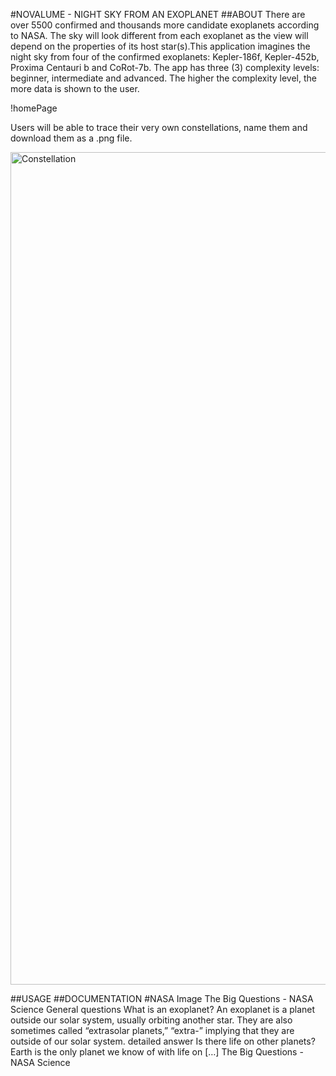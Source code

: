 #NOVALUME - NIGHT SKY FROM AN EXOPLANET
##ABOUT
There are over 5500 confirmed and thousands more candidate exoplanets according to NASA. The sky will look different from each exoplanet as the view will depend on the properties of its host star(s).This application imagines the night sky from four of the confirmed exoplanets: Kepler-186f, Kepler-452b, Proxima Centauri b and CoRot-7b. The app has three (3) complexity levels: beginner, intermediate and advanced. The higher the complexity level, the more data is shown to the user. 

!homePage


Users will be able to trace their very own constellations, name them and download them as a .png file.


<img width="1332" alt="Constellation" src="https://github.com/user-attachments/assets/57dd0926-768a-446b-84df-05d5d89b0ee2">


##USAGE
##DOCUMENTATION
#NASA
Image
The Big Questions - NASA Science
General questions What is an exoplanet? An exoplanet is a planet outside our solar system, usually orbiting another star. They are also sometimes called “extrasolar planets,” “extra-” implying that they are outside of our solar system. detailed answer Is there life on other planets? Earth is the only planet we know of with life on […]
The Big Questions - NASA Science
